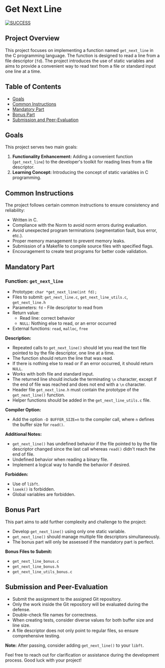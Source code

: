 # Get Next Line

[![SUCCESS](https://i.postimg.cc/NM792Qfc/Screen-Shot-2023-12-03-at-9-39-23-AM.png)](https://postimg.cc/9R0Fv578)

## Project Overview

This project focuses on implementing a function named `get_next_line` in the C programming language. The function is designed to read a line from a file descriptor (`fd`). The project introduces the use of static variables and aims to provide a convenient way to read text from a file or standard input one line at a time.

## Table of Contents

- [Goals](#goals)
- [Common Instructions](#common-instructions)
- [Mandatory Part](#mandatory-part)
- [Bonus Part](#bonus-part)
- [Submission and Peer-Evaluation](#submission-and-peer-evaluation)

## Goals

This project serves two main goals:

1. **Functionality Enhancement:** Adding a convenient function (`get_next_line`) to the developer's toolkit for reading lines from a file descriptor.
2. **Learning Concept:** Introducing the concept of static variables in C programming.

## Common Instructions

The project follows certain common instructions to ensure consistency and reliability:

- Written in C.
- Compliance with the Norm to avoid norm errors during evaluation.
- Avoid unexpected program terminations (segmentation fault, bus error, etc.).
- Proper memory management to prevent memory leaks.
- Submission of a Makefile to compile source files with specified flags.
- Encouragement to create test programs for better code validation.

## Mandatory Part

### Function: `get_next_line`

- Prototype: `char *get_next_line(int fd);`
- Files to submit: `get_next_line.c`, `get_next_line_utils.c`, `get_next_line.h`
- Parameters: `fd` - File descriptor to read from
- Return value:
  - Read line: correct behavior
  - `NULL`: Nothing else to read, or an error occurred
- External functions: `read`, `malloc`, `free`

**Description:**

- Repeated calls to `get_next_line()` should let you read the text file pointed to by the file descriptor, one line at a time.
- The function should return the line that was read.
- If there is nothing else to read or if an error occurred, it should return `NULL`.
- Works with both file and standard input.
- The returned line should include the terminating `\n` character, except if the end of file was reached and does not end with a `\n` character.
- Header file `get_next_line.h` must contain the prototype of the `get_next_line()` function.
- Helper functions should be added in the `get_next_line_utils.c` file.

**Compiler Option:**

- Add the option `-D BUFFER_SIZE=n` to the compiler call, where `n` defines the buffer size for `read()`.

**Additional Notes:**

- `get_next_line()` has undefined behavior if the file pointed to by the file descriptor changed since the last call whereas `read()` didn't reach the end of file.
- Undefined behavior when reading a binary file.
- Implement a logical way to handle the behavior if desired.

**Forbidden:**

- Use of `libft`.
- `lseek()` is forbidden.
- Global variables are forbidden.

## Bonus Part

This part aims to add further complexity and challenge to the project:

- Develop `get_next_line()` using only one static variable.
- `get_next_line()` should manage multiple file descriptors simultaneously.
- The bonus part will only be assessed if the mandatory part is perfect.

**Bonus Files to Submit:**

- `get_next_line_bonus.c`
- `get_next_line_bonus.h`
- `get_next_line_utils_bonus.c`

## Submission and Peer-Evaluation

- Submit the assignment to the assigned Git repository.
- Only the work inside the Git repository will be evaluated during the defense.
- Double-check file names for correctness.
- When creating tests, consider diverse values for both buffer size and line size.
- A file descriptor does not only point to regular files, so ensure comprehensive testing.

**Note:** After passing, consider adding `get_next_line()` to your `libft`.

Feel free to reach out for clarification or assistance during the development process. Good luck with your project!
